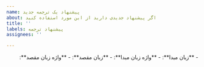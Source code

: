```yaml
---
name: پیشنهاد یک ترجمه جدید
about: اگر پیشنهاد جدیدی دارید از این مورد استفاده کنید
title: ''
labels: پیشنهاد ترجمه
assignees: ''

---
```


<div dir="rtl">
- **زبان مبدا**:
- **واژه زبان مبدا**:
- **زبان مقصد**:
- **واژه زبان مقصد**:
</div>
